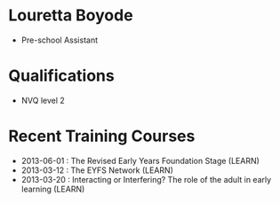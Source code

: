 # Louretta Boyode #

* Pre-school Assistant

# Qualifications #

* NVQ level 2

# Recent Training Courses #

* 2013-06-01 : The Revised Early Years Foundation Stage (LEARN)
* 2013-03-12 : The EYFS Network (LEARN)
* 2013-03-20 : Interacting or Interfering? The role of the adult in early learning (LEARN)

